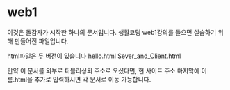 # web1

이것은 돌감자가 시작한 하나의 문서입니다.
생활코딩 web1강의를 들으면 실습하기 위해 만들어진 파일입니다.

html파일은 두 버전이 있습니다
hello.html
Sever_and_Client.html

만약 이 문서를 외부로 퍼블리싱되 주소로 오셨다면,
현 사이트 주소 마지막에 이름.html을 추가로 입력하시면 각 문서로 이동 가능합니다.
